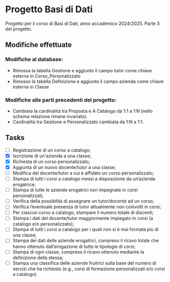 # Progetto Basi di Dati

Progetto per il corso di Basi di Dati, anno accademico 2024/2025.
Parte 3 del progetto.

## Modifiche effettuate
### Modifiche al database:
- Rimossa la tabella Gestione e aggiunto il campo tutor come chiave esterna in Corso_Personalizzato
- Rimosso la tabella Definizione e aggiunto il campo azienda come chiave esterna in Classe

### Modifiche alle parti precedenti del progetto:
- Cambiata la cardinalità tra Proposta e A Catalogo da 1:1 a 1:N (nello schema relazione rimane invariato).
- Cardinalità tra Gestione e Personalizzato cambiata da 1:N a 1:1.

## Tasks
- [ ] Registrazione di un corso a catalogo;
- [x] Iscrizione di un'azienda a una classe;
- [x] Richiesta di un corso personalizzato;
- [x] Aggiunta di un nuovo docente/tutor a una classe;
- [ ] Modifica del docente/tutor a cui è affidato un corso personalizzato;
- [ ] Stampa di tutti i corsi a catalogo messi a disposizione da un’azienda erogatrice;
- [ ] Stampa di tutte le aziende erogatrici non impegnate in corsi personalizzati;
- [ ] Verifica della possibilità di assegnare un tutor/docente ad un corso;
- [ ] Verifica l’eventuale presenza di tutor attualmente non coinvolti in corsi;
- [ ] Per ciascun corso a catalogo, stampare il numero totale di discenti;
- [ ] Stampa i dati del docente/tutor maggiormente impiegato in corsi (a catalogo e/o personalizzato);
- [ ] Stampa di tutti i corsi a catalogo per i quali non si è mai formata più di una classe;
- [ ] Stampa dei dati delle aziende erogatrici, compreso il ricavo totale che hanno ottenuto dall’erogazione di tutte le tipologie di corsi;
- [ ] Stampa di ogni classe, compreso il ricavo ottenuto mediante la definizione della stessa;
- [ ] Stampa una classifica delle aziende fruitrici sulla base del numero di servizi che ha richiesto (e.g., corsi di formazione personalizzati e/o corsi a catalogo).